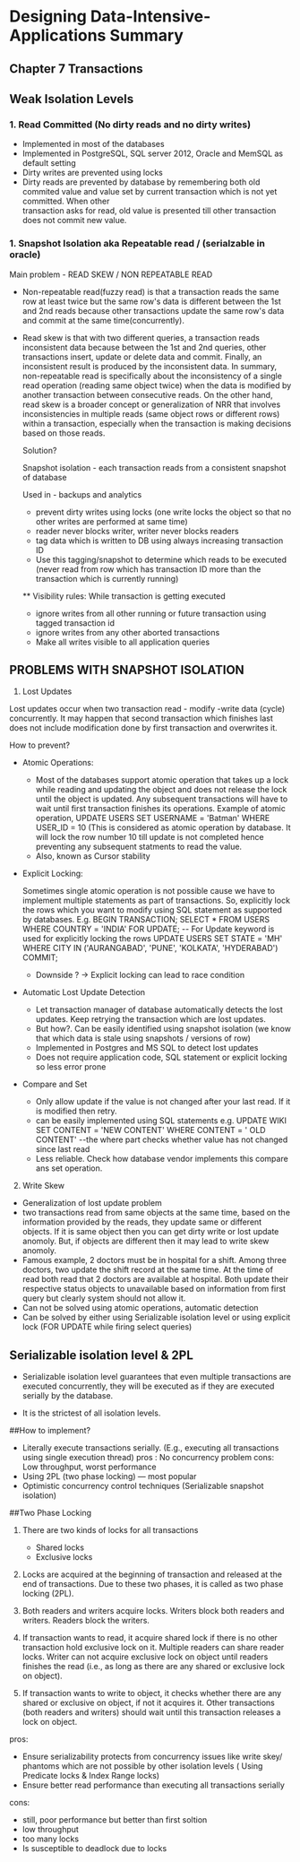 # Designing Data-Intensive-Applications Summary
## Chapter 7 Transactions

## Weak Isolation Levels

### 1. Read Committed (No dirty reads and no dirty writes)
  - Implemented in most of the databases
  - Implemented in PostgreSQL, SQL server 2012, Oracle and MemSQL as default setting
  - Dirty writes are prevented using locks
  - Dirty reads are prevented by database by remembering both old commited value and value set by current transaction which is not yet committed. When other     
    transaction asks for read, old value is presented till other transaction does not commit new value.

### 1. Snapshot Isolation aka Repeatable read / (serialzable  in oracle)
Main problem - READ SKEW / NON REPEATABLE READ
- Non-repeatable read(fuzzy read) is that a transaction reads the same row at least twice but the same row's data is different between the 1st and 2nd reads because other transactions update the same row's data and commit at the same time(concurrently).
- Read skew is that with two different queries, a transaction reads inconsistent data because between the 1st and 2nd queries, other transactions insert, update or delete data and commit. Finally, an inconsistent result is produced by the inconsistent data.
  In summary, non-repeatable read is specifically about the inconsistency of a single read operation (reading same object twice) when the data is modified by another transaction between consecutive reads. On the other hand, read skew is a broader concept or generalization of NRR that involves inconsistencies in multiple reads (same object rows or different rows) within a transaction, especially when the transaction is making decisions based on those reads.

  Solution?

  Snapshot isolation - each transaction reads from a consistent snapshot of database

   Used in - backups and analytics
  - prevent dirty writes using locks (one write locks the object so that no other writes are performed at same time)
  - reader never blocks writer, writer never blocks readers
  - tag data which is written to DB using always increasing transaction ID
  - Use this tagging/snapshot to determine which reads to be executed (never read from row which has transaction ID more than the transaction which is currently running)

  ** Visibility rules:
  While transaction is getting executed
  - ignore writes from all other running or future transaction using tagged transaction id
  - ignore writes from any other aborted transactions
  - Make all writes visible to all application queries

## PROBLEMS WITH SNAPSHOT ISOLATION
1. Lost Updates
  
Lost updates occur when two transaction read - modify -write data (cycle) concurrently. It may happen that second transaction which finishes last does not include modification done by first transaction and overwrites it. 

How to prevent?

- Atomic Operations:
    
    - Most of the databases support atomic operation that takes up a lock while reading and updating the object and does not release the lock until the object is updated. Any subsequent transactions will have to wait until first transaction finishes its operations. Example of atomic operation,
   UPDATE USERS SET USERNAME = 'Batman' WHERE USER_ID = 10  (This is considered as atomic operation by database. It will lock the row number 10 till update is not completed hence preventing any subsequent statments to read the value.
   - Also, known as Cursor stability

- Explicit Locking:

   Sometimes single atomic operation is not possible cause we have to implement multiple statements as part of transactions. So, explicitly lock the rows which you want to modify using SQL statement as supported by databases.
   E.g. BEGIN TRANSACTION;
     SELECT * FROM USERS WHERE COUNTRY = 'INDIA' FOR UPDATE; -- For Update keyword is used for explicitly locking the rows
     UPDATE USERS SET STATE = 'MH' WHERE CITY IN ('AURANGABAD', 'PUNE', 'KOLKATA', 'HYDERABAD')
   COMMIT;
   - Downside ? -> Explicit locking can lead to race condition
     
- Automatic Lost Update Detection
   
    - Let transaction manager of database automatically detects the lost updates. Keep retrying the transaction which are lost updates.
    - But how?. Can be easily identified using snapshot isolation (we know that which data is stale using snapshots / versions of row)
    - Implemented in Postgres and MS SQL to detect lost updates
    -  Does not require application code, SQL statement or explicit locking so less error prone
    
- Compare and Set
   
  - Only allow update if the value is not changed after your last read. If it is modified then retry.
  - can be easily implemented using SQL statements e.g.
  UPDATE WIKI SET CONTENT = 'NEW CONTENT' WHERE CONTENT = ' OLD CONTENT' --the where part checks whether value has not changed since last read
  - Less reliable. Check how database vendor implements this compare ans set operation.

2.  Write Skew
   - Generalization of lost update problem
   - two transactions read from same objects at the same time, based on the information provided by the reads, they update same or different objects. If it is same object then you can get dirty write or lost update anomoly. But, if objects are different then it may lead to write skew anomoly.
   - Famous example, 2 doctors must be in hospital for a shift. Among three doctors, two update the shift record at the same time. At the time of read both read that 2 doctors are available at hospital. Both update their respective status objects to unavailable based on information from first query but clearly system should not allow it.
- Can not be solved using atomic operations, automatic detection
- Can be solved by either using Serializable isolation level or using explicit lock (FOR UPDATE while firing select queries)

## Serializable isolation level & 2PL
- Serializable isolation level guarantees that even multiple transactions are executed concurrently, they will be executed as if they are executed serially by the database.

- It is the strictest of all isolation levels.

##How to implement?
- Literally execute transactions serially. (E.g., executing all transactions using single execution thread)
pros : No concurrency problem
cons: Low throughput, worst performance
- Using 2PL (two phase locking) — most popular
- Optimistic concurrency control techniques (Serializable snapshot isolation)

##Two Phase Locking
1. There are two kinds of locks for all transactions
    - Shared locks
    - Exclusive locks
2. Locks are acquired at the beginning of transaction and released at the end of transactions. Due to these two phases, it is called as two phase locking (2PL).

3. Both readers and writers acquire locks. Writers block both readers and writers. Readers block the writers.

4. If transaction wants to read, it acquire shared lock if there is no other transaction hold exclusive lock on it. Multiple readers can share reader locks. Writer can not acquire exclusive lock on object until readers finishes the read (i.e., as long as there are any shared or exclusive lock on object).

6. If transaction wants to write to object, it checks whether there are any shared or exclusive on object, if not it acquires it. Other transactions (both readers and writers) should wait until this transaction releases a lock on object.

pros:
  - Ensure serializability
  protects from concurrency issues like write skey/ phantoms which are not possible by other isolation levels ( Using Predicate locks & Index Range locks)
  - Ensure better read performance than executing all transactions serially

cons:
  - still, poor performance but better than first soltion
  - low throughput
  - too many locks
  - Is susceptible to deadlock due to locks
